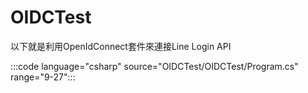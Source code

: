 # OIDCTest
以下就是利用OpenIdConnect套件來連接Line Login API

:::code language="csharp" source="OIDCTest/OIDCTest/Program.cs" range="9-27":::
